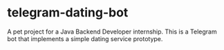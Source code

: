 # telegram-dating-bot
A pet project for a Java Backend Developer internship. This is a Telegram bot that implements a simple dating service prototype.
